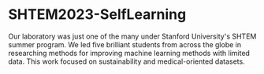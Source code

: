 # SHTEM2023-SelfLearning
Our laboratory was just one of the many under Stanford University's SHTEM summer program. We led five brilliant students from across the globe in researching methods for improving machine learning methods with limited data. This work focused on sustainability and medical-oriented datasets. 
